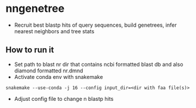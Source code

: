 # nngenetree
* Recruit best blastp hits of query sequences, build genetrees, infer nearest neighbors and tree stats

## How to run it
* Set path to blast nr dir that contains ncbi formatted blast db and also diamond formatted nr.dmnd
* Activate conda env with snakemake
```
snakemake --use-conda -j 16 --config input_dir=<dir with faa file(s)>
```
* Adjust config file to change n blastp hits

